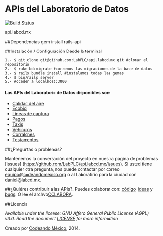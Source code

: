 APIs del Laboratorio de Datos
=====

[![Build Status](https://travis-ci.org/LabPLC/api.labcd.mx.svg)](https://travis-ci.org/LabPLC/api.labcd.mx)

api.labcd.mx

##Dependencias
	gem install rails-api

##Instalación / Configuración
	Desde la terminal

	1.- $ git clone git@github.com:LabPLC/api.labcd.mx.git #clonar el repositorio 
    2.- $ rake bd:migrate #corremos las migraciones de la base de datos
    3.- $ rails bundle install #instalamos todas las gemas
    4.- $ bin/rails server
    5.- Acceder a localhost:3000


#### Las APIs del Laboratorio de Datos disponibles son:
* [Calidad del aire][aire]
* [Ecobici][ecobici]
* [Líneas de captura][lineas]
* [Pagos][pagos]
* [Taxis][taxis]
* [Vehículos][vehiculos]
* [Corralones][corralones]
* [Testamentos][testamentos]

[home]: https://github.com/LabPLC/api.labcd.mx/wiki
[aire]: https://github.com/LabPLC/api.labcd.mx/wiki/Calidad-del-Aire
[ecobici]: https://github.com/LabPLC/api.labcd.mx/wiki/Ecobici
[lineas]: https://github.com/LabPLC/api.labcd.mx/wiki/Lineas-de-captura
[pagos]: https://github.com/LabPLC/api.labcd.mx/wiki/Pagos
[taxis]: https://github.com/LabPLC/api.labcd.mx/wiki/Taxis
[vehiculos]: https://github.com/LabPLC/api.labcd.mx/wiki/Vehiculos
[corralones]: https://github.com/LabPLC/api.labcd.mx/wiki/Corralones
[testamentos]: https://github.com/LabPLC/api.labcd.mx/wiki/Testamentos

##¿Preguntas o problemas? 

Mantenemos la conversación del proyecto en nuestra página de problemas [issues] (https://github.com/LabPLC/api.labcd.mx/issues). Si usted tiene cualquier otra pregunta, nos puede contactar por correo <equipo@codeandomexico.org> o al Laboratirio para la ciudad con <daniel@labcd.mx>.

##¿Quiéres contribuir a las APIs?. Puedes colaborar con:
[código](https://github.com/LabPLC/api.labcd.mx/pulls),
[ideas](https://github.com/LabPLC/api.labcd.mx/issues) y 
[bugs](https://github.com/LabPLC/api.labcd.mx/issues). O lee el archvo[COLABORA](/CONTRIBUTE.md).

##Licencia

_Available under the license: GNU Affero General Public License (AGPL) v3.0. Read the document [LICENSE](/LICENSE) for more information_

Creado por [Codeando México](http://www.codeandomexico.org), 2014.

